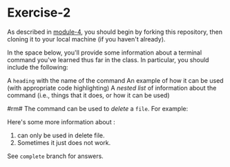 # Exercise-2

As described in [module-4](https://github.com/INFO-201/m4-git-intro), you should begin by forking this repository, then cloning it to your local machine (if you haven't already).

In the space below, you'll provide some information about a terminal command you've learned thus far in the class. In particular, you should include the following:

A `heading` with the name of the command
An example of how it can be used (with appropriate code highlighting)
A _nested list_ of information about the command (i.e., things that it does, or how it can be used)

#rm#
The <rm> command can be used to _delete_ a `file`. For example:

<rm README.md>

Here's some more information about <rm>:

1. <rm> can only be used in delete file.
2. Sometimes it just does not work.

See `complete` branch for answers.
